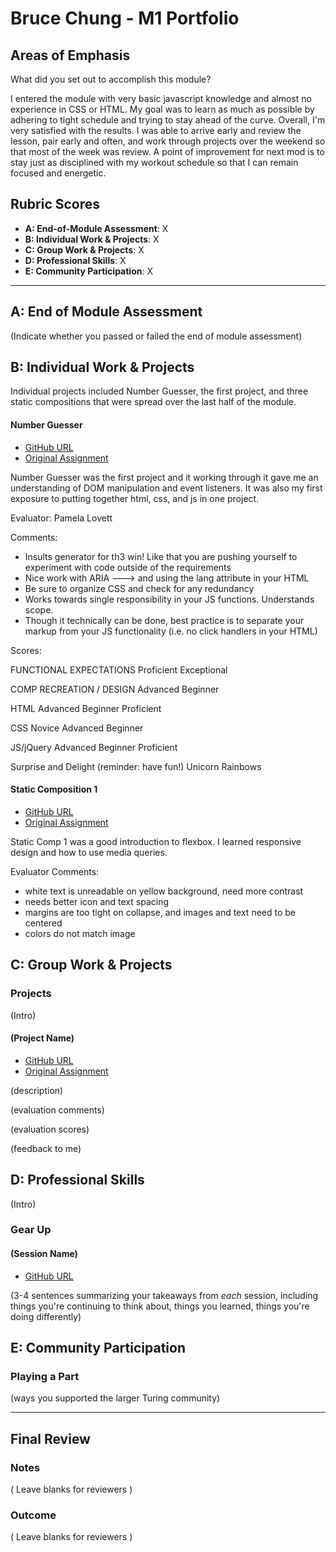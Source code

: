 # Bruce Chung - M1 Portfolio

## Areas of Emphasis

What did you set out to accomplish this module?

I entered the module with very basic javascript knowledge and almost no experience in CSS or HTML. My goal was to learn as much as possible by adhering to tight schedule and trying to stay ahead of the curve.  Overall, I'm very satisfied with the results.  I was able to arrive early and review the lesson, pair early and often, and work through projects over the weekend so that most of the week was review.  A point of improvement for next mod is to stay just as disciplined with my workout schedule so that I can remain focused and energetic.

## Rubric Scores

* **A: End-of-Module Assessment**: X
* **B: Individual Work & Projects**: X
* **C: Group Work & Projects**: X
* **D: Professional Skills**: X
* **E: Community Participation**: X

-----------------------

## A: End of Module Assessment

(Indicate whether you passed or failed the end of module assessment)


## B: Individual Work & Projects

Individual projects included Number Guesser, the first project, and three static compositions that were spread over the last half of the module.  

#### Number Guesser

* [GitHub URL](https://github.com/brucekchung/numberGuesser)
* [Original Assignment](http://frontend.turing.io/projects/number-guesser.html)

Number Guesser was the first project and it working through it gave me an understanding of DOM manipulation and event listeners.  It was also my first exposure to putting together html, css, and js in one project.  

Evaluator: Pamela Lovett

Comments:
 - Insults generator for th3 win! Like that you are pushing yourself to experiment with code outside of the requirements
 - Nice work with ARIA ---> and using the lang attribute in your HTML
 - Be sure to organize CSS and check for any redundancy
 - Works towards single responsibility in your JS functions. Understands scope.
 - Though it technically can be done, best practice is to separate your markup from your JS functionality (i.e. no click     handlers in your HTML)

Scores:

FUNCTIONAL EXPECTATIONS
Proficient
Exceptional

COMP RECREATION / DESIGN
Advanced Beginner

HTML
Advanced Beginner
Proficient

CSS
Novice
Advanced Beginner

JS/jQuery
Advanced Beginner
Proficient

Surprise and Delight (reminder: have fun!)
Unicorn Rainbows

#### Static Composition 1

* [GitHub URL](https://github.com/brucekchung/static-comp1)
* [Original Assignment](http://frontend.turing.io/projects/m1-static-comp-1.html)

Static Comp 1 was a good introduction to flexbox.  I learned responsive design and how to use media queries.  

Evaluator Comments:
 - white text is unreadable on yellow background, need more contrast
 - needs better icon and text spacing
 - margins are too tight on collapse, and images and text need to be centered
 - colors do not match image

## C: Group Work & Projects

### Projects

(Intro)

#### (Project Name)

* [GitHub URL]()
* [Original Assignment]()

(description)

(evaluation comments)

(evaluation scores)

(feedback to me)

## D: Professional Skills
(Intro)

### Gear Up
#### (Session Name)

* [GitHub URL]()

(3-4 sentences summarizing your takeaways from _each_ session, including things you're continuing to think about, things you learned, things you're doing differently)

## E: Community Participation

### Playing a Part

(ways you supported the larger Turing community)

------------------

## Final Review

### Notes

( Leave blanks for reviewers )

### Outcome

( Leave blanks for reviewers )
